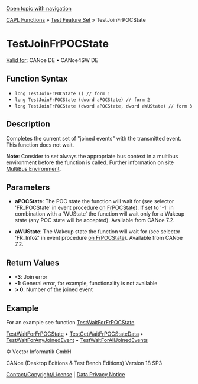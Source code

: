 [Open topic with navigation](../../../../../CANoeDEFamily.htm#Topics/CAPLFunctions/Test/Functions/CAPLfunctionTestJoinFrPOCState.md)

[CAPL Functions](../../CAPLfunctions.md) » [Test Feature Set](../CAPLfunctionsTFSOverview.md) » TestJoinFrPOCState

# TestJoinFrPOCState

[Valid for](../../../Shared/FeatureAvailability.md): CANoe DE • CANoe4SW DE

## Function Syntax

- `long TestJoinFrPOCState () // form 1`
- `long TestJoinFrPOCState (dword aPOCState) // form 2`
- `long TestJoinFrPOCState (dword aPOCState, dword aWUState) // form 3`

## Description

Completes the current set of "joined events" with the transmitted event. This function does not wait.

**Note**: Consider to set always the appropriate bus context in a multibus environment before the function is called. Further information on site [MultiBus Environment](../../../Shared/CAPL/General/TestMultiBusEnvironment.md).

## Parameters

- **aPOCState**: The POC state the function will wait for (see selector 'FR_POCState' in event procedure [on FrPOCState](../../FlexRay/EventProcedures/CAPLfunctionOnFRPocState.md)). If set to '-1' in combination with a 'WUState' the function will wait only for a Wakeup state (any POC state will be accepted). Available from CANoe 7.2.

- **aWUState**: The Wakeup state the function will wait for (see selector 'FR_Info2' in event procedure [on FrPOCState](../../FlexRay/EventProcedures/CAPLfunctionOnFRPocState.md)). Available from CANoe 7.2.

## Return Values

- **-3**: Join error
- **-1**: General error, for example, functionality is not available
- **> 0**: Number of the joined event

## Example

For an example see function [TestWaitForFrPOCState](CAPLfunctionTestWaitForFrPOCState.md).

[TestWaitForFrPOCState](CAPLfunctionTestWaitForFrPOCState.md) • [TestGetWaitFrPOCStateData](CAPLfunctionTestGetWaitFrPOCStateData.md) • [TestWaitForAnyJoinedEvent](CAPLfunctionTestWaitForAnyJoinedEvent.md) • [TestWaitForAllJoinedEvents](CAPLfunctionTestWaitForAllJoinedEvents.md)

© Vector Informatik GmbH

CANoe (Desktop Editions & Test Bench Editions) Version 18 SP3

[Contact/Copyright/License](../../../Shared/ContactCopyrightLicense.md) | [Data Privacy Notice](https://www.vector.com/int/en/company/get-info/privacy-policy/)
